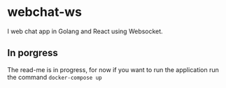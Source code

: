 # webchat-ws
I web chat app in Golang and React using Websocket.

## In porgress
  The read-me is in progress, for now if you want to run the application run the command `docker-compose up`
